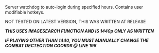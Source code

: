 Server watchdog to auto-login during specified hours. Contains user modifiable hotkeys.

NOT TESTED ON LATEST VERSION, THIS WAS WRITTEN AT RELEASE

***THIS USES IMAGESEARCH FUNCTION AND IS 1440p ONLY AS WRITTEN***

***IF PLAYING OTHER THAN 1440, YOU MUST MANUALLY CHANGE THE COMBAT DECTECTION COORDS @ LINE 196***

